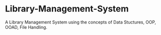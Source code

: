 # Library-Management-System
A Library Management System using the concepts of Data Stuctures, OOP, OOAD, File Handling.
